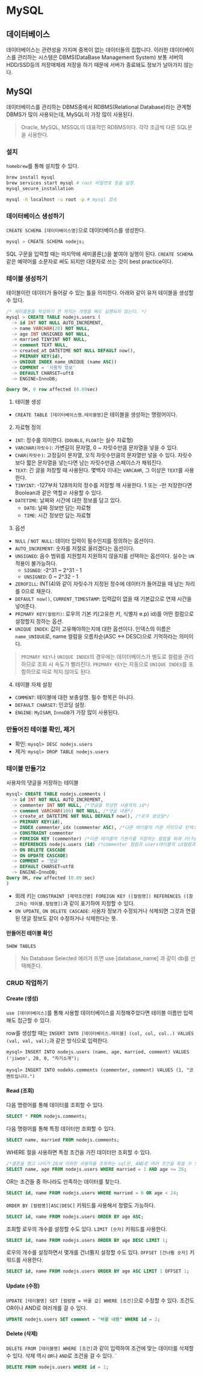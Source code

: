 # MySQL

## 데이터베이스

데이터베이스는 관련성을 가지며 중복이 없는 데이터들의 집합니다. 이러한 데이터베이스를 관리하는 시스템은 DBMS(DataBase Management System) 보통 서버의 HDD/SSD등의 저장매체레 저장을 하기 때문에 서버가 종료돼도 정보가 날아가지 않는다.

## MySQl

데이터베이스를 관리하는 DBMS중에서 RDBMS(Relational Database)라는 관계형 DBMS가 많이 사용되는데, MySQL이 가장 많이 사용된다.

> Oracle, MySQL, MSSQL이 대표적인 RDBMS이다. 각각 조금씩 다른 SQL문을 사용한다.

### 설치

`homebrew`를 통해 설치할 수 있다.

```zsh
brew install mysql
brew services start mysql # root 비밀번호 등을 설정.
mysql_secure_installation

mysql -h localhost -u root -p # mysql 접속
```

### 데이터베이스 생성하기

`CREATE SCHEMA [데이터베이스명]`으로 데이터베이스를 생성한다.

```zsh
mysql > CREATE SCHEMA nodejs;
```

SQL 구문을 입력할 때는 마지막에 세미콜론(;)을 붙여야 실행이 된다. `CREATE SCHEMA` 같은 예약어를 소문자로 써도 되지만 대문자로 쓰는 것이 best practice이다.

### 테이블 생성하기

테이블이란 데이터가 들어갈 수 있는 틀을 의미한다. 아래와 같이 유저 테이블을 생성할 수 있다.

```sql
/* 세미콜론을 작성하기 전 까지는 개행을 해도 실행되지 않는다. */
mysql > CREATE TABLE nodejs.users (
  -> id INT NOT NULL AUTO_INCREMENT,
  -> name VARCHAR(20) NOT NULL,
  -> age INT UNSIGNED NOT NULL,
  -> married TINYINT NOT NULL,
  -> comment TEXT NULL,
  -> created_at DATETIME NOT NULL DEFAULT now(),
  -> PRIMARY KEY(id),
  -> UNIQUE INDEX name_UNIQUE (name ASC))
  -> COMMENT = '사용자 정보'
  -> DEFAULT CHARSET=uft8
  -> ENGINE=InnoDB;

Query OK, 0 row affected (0.09sec)
```

1. 테이블 생성

- `CREATE TABLE [데이터베이스명.테이블명]`은 테이블을 생성하는 명령어이다.

2. 자료형 정의

- `INT`: 정수를 의미한다. (`DOUBLE`, `FLOAT`는 실수 자료형)
- `VARCHAR(자릿수)`: 가변길이 문자열, 0 ~ 자릿수만큼 문자열을 넣을 수 있다.
- `CHAR(자릿수)`: 고정길이 문자열, 오직 자릿수만큼의 문자열만 넣을 수 있다. 자릿수보다 짧은 문자열을 넣는다면 남는 자릿수만큼 스페이스가 채워진다.
- `TEXT`: 긴 글을 저장할 때 사용된다. 몇백자 이내는 `VARCAHR`, 그 이상은 `TEXT`를 사용한다.
- `TINYINT`: -127부처 128까지의 정수를 저장할 깨 사용한다. 1 또는 -만 저장한다면 Boolean과 같은 역할ㄹ 사용할 수 있다.
- `DATETIME`: 날짜와 시간에 대한 정보를 담고 있다.
  - `DATE`: 날짜 정보만 담는 자료형
  - `TIME`: 시간 정보만 담는 자료형

3. 옵션

- `NULL` / `NOT NULL`: 데이터 입력이 필수인지를 정의하는 옵션이다.
- `AUTO_INCREMENT`: 숫자를 저절로 올리겠다는 옵션이다.
- `UNSIGNED`: 음수 범위를 지원할지 지원하지 않을지를 선택하는 옵션이다. 실수는 `UN` 적용이 불가능하다.
  - `SIGNED`: -2^31 ~ 2^31 - 1
  - `UNSIGNED`: 0 ~ 2^32 - 1
- `ZEROFILL`: INT(4)와 같이 자릿수가 지정된 정수에 데이터가 들어갔을 때 남는 자리를 0으로 채운다.
- `DEFAULT now()`, `CURRENT_TIMESTAMP`: 입력값이 없을 때 기본값으로 연재 시간을 넣어준다.
- `PRIMARY KEY(컬럼키)`: 로우의 기본 키(고유한 키, 식별자 e.p) id)를 어떤 컬럼으로 설정할지 정하는 옵션.
- `UNIQUE INDEX`: 값이 고유해야하는지에 대한 옵션이다. 인덱스의 이름은`name_UNIQUE`로, name 컬럼을 오름차순(ASC <-> DESC)으로 기억하라는 의미이다.

> `PRIMARY KEY`나 `UNIQUE INDEX`의 경우에는 데이터베이스가 별도로 컬럼을 관리하므로 조회 시 속도가 빨라진다. `PRIMARY KEY`는 자동으로 `UNIQUE INDEX`를 포함하므로 따로 적지 않아도 된다.

4. 테이블 자체 설정

- `COMMENT`: 테이블에 대한 보충설명. 필수 항목은 아니다.
- `DEFAULT CHARSET`: 인코딩 설정.
- `ENGINE`: `MyISAM`, `InnoDB`가 가장 많이 사용된다.

### 만들어진 테이블 확인, 제거

- 확인: `mysql> DESC nodejs.users`
- 제거: `mysql> DROP TABLE nodejs.users`

### 테이블 만들기2

사용자의 댓글을 저장하는 테이블

```sql
mysql> CREATE TABLE nodejs.comments (
  -> id INT NOT NULL AUTO_INCREMENT,
  -> commenter INT NOT NULL, /*댓글을 작성한 사용자의 id*/
  -> comment VARCHAR(100) NOT NULL, /*댓글 내용*/
  -> create_at DATETIME NOT NULL DEFAULT now(), /*로우 생성일*/
  -> PRIMARY KEY(id),
  -> INDEX commenter_idx (commenter ASC), /*다른 테이블의 키본 키이므로 인덱스 설정*/
  -> CONSTRAINT commenter
  -> FOREIGN KEY (commenter) /*다른 테이블의 기본키를 저장하는 컬럼을 외래 키(foreign key)라고 한다.*/
  -> REFERENCES nodejs.users (id) /*commenter 컬럼과 users테이블의 id컬럼과 연결*/
  -> ON DELETE CASCADE
  -> ON UPDATE CASCADE)
  -> COMMENT = '댓글'
  -> DEFAULT CHARSET=utf8
  -> ENGINE=InnoDB;
Query OK, row affected (0.09 sec)
)
```

- 외래 키는 `CONSTRAINT [제약조건명] FOREIGN KEY ([컬럼명]) REFERENCES ([참고하는 테이블.컬럼명])`과 같이 표기하여 지정할 수 있다.
- `ON UPDATE`, `ON DELETE CASCADE`: 사용자 정보가 수정되거나 삭제되면 그것과 연결된 댓글 정보도 같이 수정하거나 삭제한다는 뜻.

#### 만들어진 테이블 확인

`SHOW TABLES`

> No Database Selected 에러가 뜨면 use [database_name] 과 같이 db를 선택해준다.

### CRUD 작업하기

#### Create (생성)

`use [데이터베이스]`를 통해 사용할 데이터베이스를 지정해주었다면 테이블 이름만 입력해도 접근할 수 있다.

row를 생성할 때는 `INSERT INTO [데이터베이스.태이블] (col, col, col..) VALUES (val, val, val);`과 같은 방식으로 입력한다.

```
mysql> INSERT INTO nodejs.users (name, age, married, comment) VALUES ('jiwon', 28, 0, "자기소개");

mysql> INSERT INTO nodeks.comments (commenter, comment) VALUES (1, "코멘트입니다.")
```

#### Read (조회)

다음 명령어를 통해 데이터를 조회할 수 있다.

```sql
SELECT * FROM nodejs.comments;
```

다음 명령어를 통해 특정 데이터만 조회할 수 있다.

```sql
SELECT name, married FROM nodejs.comments;
```

WHERE 절을 사용하면 특정 조건을 가진 데이터만 조회할 수 있다.

```sql
/*결혼을 했고 나이가 26세 이하힌 사용자를 조회하는 sql문, AND로 여러 조건을 묶을 수 있다.*/
SELECT name, age FROM nodejs.users WHERE married = 1 AND age <= 26;
```

OR는 조건들 중 하나라도 만족하는 데이터를 찾는다.

```sql
SELECT id, name FROM nodejs.users WHERE married = 0 OR age < 24;
```

`ORDER BY [컬럼명][ASC|DESC]` 키워드를 사용해서 정렬도 가능하다.

```sql
SELECT id, name FROM nodejs.users ORDER BY age ASC;
```

조회할 로우의 개수를 설정할 수도 있다. `LIMIT [숫자]` 키워드를 사용한다.

```sql
SELECT id, name FROM nodejs.users ORDER BY age DESC LIMIT 1;
```

로우의 개수를 설정하면서 몇개를 건너쮤지 설정할 수도 있다. `OFFSET [건너뛸 숫자]` 키워드를 사용한다.

```sql
SELECT id, name FROM nodejs.users ORDER BY age ASC LIMIT 1 OFFSET 1;
```

#### Update (수정)

`UPDATE [테이블명] SET [컬럼명 = 바꿀 값] WHERE [조건]`으로 수정할 수 있다. 조건도 OR이나 AND로 여러개를 걸 수 있다.

```sql
UPDATE nodejs.users SET comment = "바꿀 내용" WHERE id = 2;
```

#### Delete (삭제)

`DELETE FROM [테이블명] WHERE [조건]`과 같이 입력하여 조건에 맞는 데이터를 삭제할 수 있다. 삭제 역시 `OR`나 `AND`로 조건을 걸 수 있다.
`

```sql
DELETE FROM nodejs.users WHERE id = 1;
```
